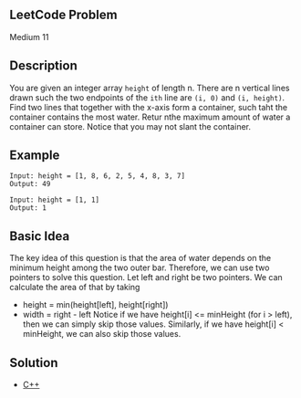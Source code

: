## LeetCode Problem
Medium 11

## Description
You are given an integer array `height` of length n. There are n vertical lines drawn such the two endpoints of the `ith` line are `(i, 0)` and `(i, height)`. Find two lines that together with the x-axis form a container, such taht the container contains the most water. Retur nthe maximum amount of water a container can store. Notice that you may not slant the container.

## Example
```
Input: height = [1, 8, 6, 2, 5, 4, 8, 3, 7]
Output: 49

Input: height = [1, 1]
Output: 1
```

## Basic Idea
The key idea of this question is that the area of water depends on the minimum height among the two outer bar. Therefore, we can use two pointers to solve this question. Let left and right be two pointers. We can calculate the area of that by taking
- height = min(height[left], height[right])
- width = right - left
Notice if we have height[i] <= minHeight (for i > left), then we can simply skip those values. Similarly, if we have height[i] < minHeight, we can also skip those values.

## Solution
- [C++](./solution.cpp)